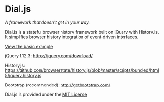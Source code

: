 # Dial.js  
*A framework that doesn't get in your way.*  

Dial.js is a stateful browser history framework built on jQuery with History.js. It simplifies browser history integration of event-driven interfaces.

[View the basic example](https://cdn.rawgit.com/danielteichman/Dial.js/public/Examples/basic_example.html)

jQuery 1.12.3: https://jquery.com/download/


History.js: https://github.com/browserstate/history.js/blob/master/scripts/bundled/html5/jquery.history.js


Bootstrap (recommended): http://getbootstrap.com/

Dial.js is provided under the [MIT License](https://tldrlegal.com/license/mit-license)
